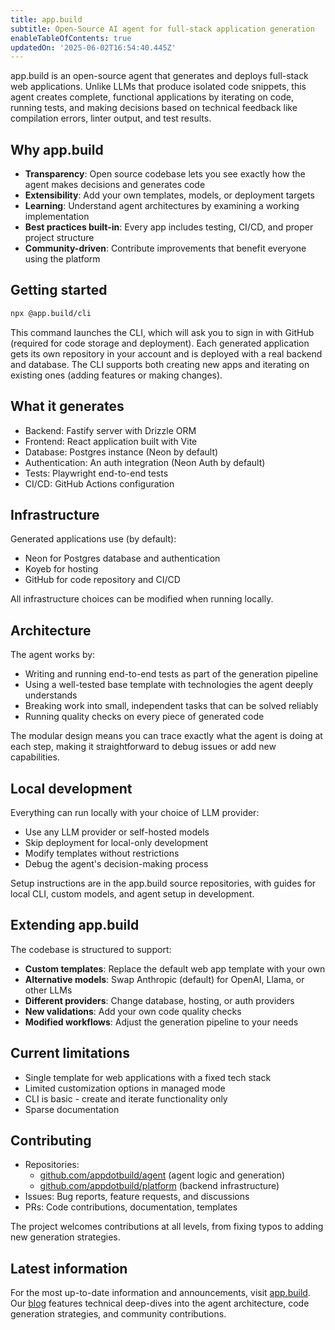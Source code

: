 ```yaml
---
title: app.build
subtitle: Open-Source AI agent for full-stack application generation
enableTableOfContents: true
updatedOn: '2025-06-02T16:54:40.445Z'
---
```


app.build is an open-source agent that generates and deploys full-stack web applications. Unlike LLMs that produce isolated code snippets, this agent creates complete, functional applications by iterating on code, running tests, and making decisions based on technical feedback like compilation errors, linter output, and test results.

## Why app.build

- **Transparency**: Open source codebase lets you see exactly how the agent makes decisions and generates code
- **Extensibility**: Add your own templates, models, or deployment targets
- **Learning**: Understand agent architectures by examining a working implementation
- **Best practices built-in**: Every app includes testing, CI/CD, and proper project structure
- **Community-driven**: Contribute improvements that benefit everyone using the platform

## Getting started

```bash
npx @app.build/cli
```

This command launches the CLI, which will ask you to sign in with GitHub (required for code storage and deployment). Each generated application gets its own repository in your account and is deployed with a real backend and database. The CLI supports both creating new apps and iterating on existing ones (adding features or making changes).

## What it generates

- Backend: Fastify server with Drizzle ORM
- Frontend: React application built with Vite
- Database: Postgres instance (Neon by default)
- Authentication: An auth integration (Neon Auth by default)
- Tests: Playwright end-to-end tests
- CI/CD: GitHub Actions configuration

## Infrastructure

Generated applications use (by default):

- Neon for Postgres database and authentication
- Koyeb for hosting
- GitHub for code repository and CI/CD

All infrastructure choices can be modified when running locally.

## Architecture

The agent works by:

- Writing and running end-to-end tests as part of the generation pipeline
- Using a well-tested base template with technologies the agent deeply understands
- Breaking work into small, independent tasks that can be solved reliably
- Running quality checks on every piece of generated code

The modular design means you can trace exactly what the agent is doing at each step, making it straightforward to debug issues or add new capabilities.

## Local development

Everything can run locally with your choice of LLM provider:

- Use any LLM provider or self-hosted models
- Skip deployment for local-only development
- Modify templates without restrictions
- Debug the agent's decision-making process

Setup instructions are in the app.build source repositories, with guides for local CLI, custom models, and agent setup in development.

## Extending app.build

The codebase is structured to support:

- **Custom templates**: Replace the default web app template with your own
- **Alternative models**: Swap Anthropic (default) for OpenAI, Llama, or other LLMs
- **Different providers**: Change database, hosting, or auth providers
- **New validations**: Add your own code quality checks
- **Modified workflows**: Adjust the generation pipeline to your needs

## Current limitations

- Single template for web applications with a fixed tech stack
- Limited customization options in managed mode
- CLI is basic - create and iterate functionality only
- Sparse documentation

## Contributing

- Repositories: 
  - [github.com/appdotbuild/agent](https://github.com/appdotbuild/agent) (agent logic and generation)
  - [github.com/appdotbuild/platform](https://github.com/appdotbuild/platform) (backend infrastructure)
- Issues: Bug reports, feature requests, and discussions
- PRs: Code contributions, documentation, templates

The project welcomes contributions at all levels, from fixing typos to adding new generation strategies.

## Latest information

For the most up-to-date information and announcements, visit [app.build](https://app.build/). Our [blog](https://app.build/blog/) features technical deep-dives into the agent architecture, code generation strategies, and community contributions.